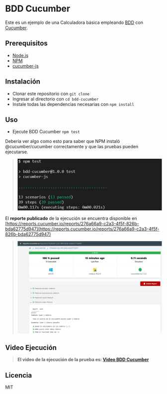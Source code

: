 # BDD Cucumber
Este es un ejemplo de una Calculadora básica empleando [BDD](https://en.wikipedia.org/wiki/Behavior-driven_development) con [Cucumber](https://cucumber.io/docs/cucumber).

## Prerequisitos

* [Node.js](http://nodejs.org)
* [NPM](http://npmjs.org)
* [cucumber-js](https://github.com/cucumber/cucumber-js)

## Instalación

* Clonar este repositorio con `git clone`
* Ingresar al directorio con `cd bdd-cucumber`
* Instale todas las dependencias necesarias con `npm install`

## Uso

* Ejecute BDD Cucumber `npm test`

Debería ver algo como esto para saber que NPM instaló @cucumber/cucumber correctamente y que las pruebas pueden ejecutarse.

>![image info](./readme-assets/1_test.jpg)

El **reporte publicado** de la ejecución se encuentra disponible en [https://reports.cucumber.io/reports/276a66a9-c2a3-4f5f-826b-bda62775d947](https://reports.cucumber.io/reports/276a66a9-c2a3-4f5f-826b-bda62775d947)

>![image info](./readme-assets/3_report_publish.jpg)

## Video Ejecución

>**El video de la ejecución de la prueba es: [Video BDD Cucumber](./readme-assets/bdd-cucumber.mp4)**

## Licencia
MIT
